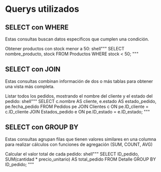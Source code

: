 # Querys utilizados

## SELECT con WHERE
Estas consultas buscan datos específicos que cumplen una condición.

Obtener productos con stock menor a 50:
shell"""
SELECT nombre_producto, stock FROM Productos WHERE stock < 50;
"""

## SELECT con JOIN
Estas consultas combinan información de dos o más tablas para obtener una vista más completa.

Listar todos los pedidos, mostrando el nombre del cliente y el estado del pedido:
shell"""
SELECT c.nombre AS cliente, e.estado AS estado_pedido, pe.fecha_pedido FROM Pedidos pe JOIN Clientes c ON pe.ID_cliente = c.ID_cliente JOIN Estados_pedido e ON pe.ID_estado = e.ID_estado;
"""

## SELECT con GROUP BY
Estas consultas agrupan filas que tienen valores similares en una columna para realizar cálculos con funciones de agregación (SUM, COUNT, AVG)

Calcular el valor total de cada pedido:
shell"""
SELECT ID_pedido, SUM(cantidad * precio_unitario) AS total_pedido FROM Detalle GROUP BY ID_pedido;
"""